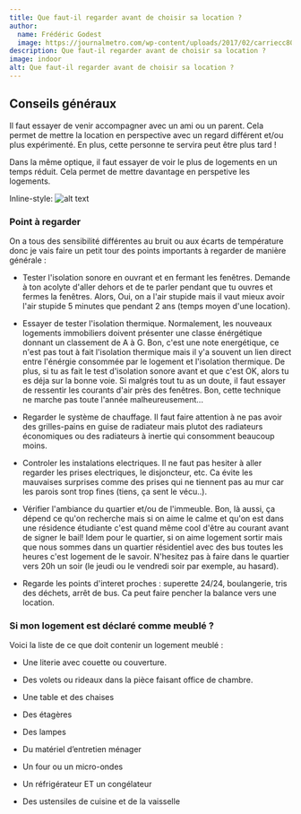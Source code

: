 ```yaml
---
title: Que faut-il regarder avant de choisir sa location ?
author:
  name: Frédéric Godest
  image: https://journalmetro.com/wp-content/uploads/2017/02/carriecc80res-decc81tective_c100.jpg?w=860
description: Que faut-il regarder avant de choisir sa location ?
image: indoor
alt: Que faut-il regarder avant de choisir sa location ?
---
```


## Conseils généraux

Il faut essayer de venir accompagner avec un ami ou un parent. Cela permet de mettre la location en perspective avec un regard différent et/ou plus expérimenté. En plus, cette personne te servira peut être plus tard ! 

Dans la même optique, il faut essayer de voir le plus de logements en un temps réduit. Cela permet de mettre davantage en perspetive les logements.

Inline-style: ![alt text](https://journalmetro.com/wp-content/uploads/2017/02/carriecc80res-decc81tective_c100.jpg?w=860 "Logo Title Text 1")


### Point à regarder
On a tous des sensibilité différentes au bruit ou aux écarts de température donc je vais faire un petit tour des points importants à regarder de manière générale :
                
* Tester l'isolation sonore en ouvrant et en fermant les fenêtres. Demande à ton acolyte d'aller dehors et de te parler pendant que tu ouvres et fermes la fenêtres. Alors, Oui, on a l'air stupide mais il vaut mieux avoir l'air stupide 5 minutes que pendant 2 ans (temps moyen d'une location).
        
* Essayer de tester l'isolation thermique. Normalement, les nouveaux logements immobiliers doivent présenter une classe énérgétique donnant un classement de A à G. Bon, c'est une note energétique, ce n'est pas tout à fait l'isolation thermique mais il y'a souvent un lien direct entre l'énérgie consommée par le logement et l'isolation thermique. De plus, si tu as fait le test d'isolation sonore avant et que c'est OK, alors tu es déja sur la bonne voie. Si malgrés tout tu as un doute, il faut essayer de ressentir les courants d'air près des fenêtres. Bon, cette technique ne marche pas toute l'année malheureusement...

* Regarder le système de chauffage. Il faut faire attention à ne pas avoir des grilles-pains en guise de radiateur mais plutot des radiateurs économiques ou des radiateurs à inertie qui consomment beaucoup moins.


* Controler les instalations electriques. Il ne faut pas hesiter à aller regarder les prises electriques, le disjoncteur, etc. Ca évite les mauvaises surprises comme des prises qui ne tiennent pas au mur car les parois sont trop fines (tiens, ça sent le vécu..).

* Vérifier l'ambiance du quartier et/ou de l'immeuble. Bon, là aussi, ça dépend ce qu'on recherche mais si on aime le calme et qu'on est dans une résidence étudiante c'est quand même cool d'être au courant avant de signer le bail! Idem pour le quartier, si on aime logement sortir mais que nous sommes dans un quartier résidentiel avec des bus toutes les heures c'est logement de le savoir. N'hesitez pas à faire dans le quartier vers 20h un soir (le jeudi ou le vendredi soir par exemple, au hasard).

* Regarde les points d'interet proches : superette 24/24, boulangerie, tris des déchets, arrêt de bus. Ca peut faire pencher la balance vers une location.

### Si mon logement est déclaré comme meublé ?

Voici la liste de ce que doit contenir un logement meublé :

* Une literie avec couette ou couverture.

* Des volets ou rideaux dans la pièce faisant office de chambre.

* Une table et des chaises

* Des étagères

* Des lampes

* Du matériel d’entretien ménager

* Un four ou un micro-ondes

* Un réfrigérateur ET un congélateur

* Des ustensiles de cuisine et de la vaisselle


